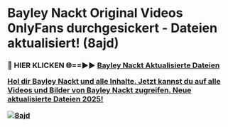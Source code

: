 # Bayley Nackt Original Videos 0nlyFans durchgesickert - Dateien aktualisiert! (8ajd)

<h3>🔴 HIER KLICKEN 🌐==►► <a href="https://tinyurl.com/h6vf6nb8" rel="nofollow">Bayley Nackt Aktualisierte Dateien

Hol dir Bayley Nackt und alle Inhalte. Jetzt kannst du auf alle Videos und Bilder von Bayley Nackt zugreifen. Neue aktualisierte Dateien 2025!

[![8ajd](https://i.imgur.com/sD4kR3V.gif)](https://tinyurl.com/h6vf6nb8)
